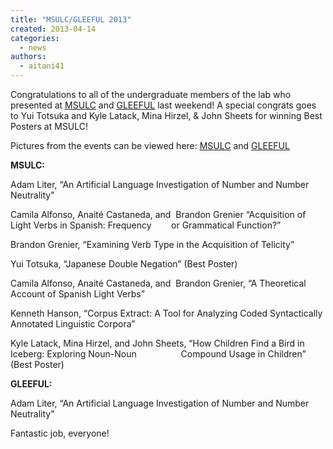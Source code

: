 ```yaml
---
title: "MSULC/GLEEFUL 2013"
created: 2013-04-14
categories: 
  - news
authors: 
  - aitani41
---
```


Congratulations to all of the undergraduate members of the lab who presented at [MSULC](https://sites.google.com/site/msulc2013/ "MSULC") and [GLEEFUL](https://sites.google.com/site/gleeful2013/ "GLEEFUL") last weekend! A special congrats goes to Yui Totsuka and Kyle Latack, Mina Hirzel, & John Sheets for winning Best Posters at MSULC!

Pictures from the events can be viewed here: [MSULC](https://msuacquisition.wordpress.com/undergraduate-research/msulc/msulc-2013-2/ "MSULC pictures") and [GLEEFUL](https://msuacquisition.wordpress.com/undergraduate-research/gleeful/343-2/ "GLEEFUL pictures")

**MSULC:**

 Adam Liter, “An Artificial Language Investigation of Number and Number Neutrality”

 Camila Alfonso, Anaité Castaneda, and  Brandon Grenier “Acquisition of Light Verbs in Spanish: Frequency        or Grammatical Function?”

 Brandon Grenier, “Examining Verb Type in the Acquisition of Telicity”

 Yui Totsuka, “Japanese Double Negation” (Best Poster)

 Camila Alfonso, Anaité Castaneda, and  Brandon Grenier, “A Theoretical Account of Spanish Light Verbs”

 Kenneth Hanson, “Corpus Extract: A Tool for Analyzing Coded Syntactically Annotated Linguistic Corpora”

 Kyle Latack, Mina Hirzel, and John Sheets, “How Children Find a Bird in Iceberg: Exploring Noun-Noun                  Compound Usage in Children” (Best Poster)

**GLEEFUL:** 

 Adam Liter, “An Artificial Language Investigation of Number and Number Neutrality”

Fantastic job, everyone!
